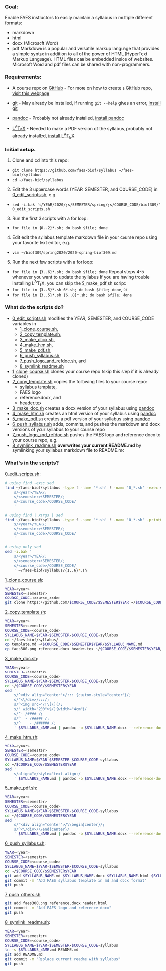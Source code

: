 ### Goal:
Enable FAES instructors to easily maintain a syllabus in multiple different formats:
- markdown
- html
- docx (Microsoft Word)
- pdf
Markdown is a popular and versatile markup language that provides a simple syntax in addition to all of the power of HTML (HyperText Markup Language).
HTML files can be embedded inside of websites.
Microsoft Word and pdf files can be shared with non-programmers.

### Requirements:
- A course repo on [GitHub](https://github.com/) - For more on how to create a GitHub repo, [visit this webpage](https://help.github.com/en/github/getting-started-with-github/create-a-repo)
- [git](https://git-scm.com/) - May already be installed, if running `git --help` gives an error, [install git](https://www.atlassian.com/git/tutorials/install-git)
- [pandoc](https://pandoc.org/) - Probably not already installed, [install pandoc](https://pandoc.org/installing.html)

- [L<sup>A</sup>T<sub>E</sub>X](https://www.latex-project.org/) - Needed to make a PDF version of the syllabus, probably not already installed, [install L<sup>A</sup>T<sub>E</sub>X](https://www.latex-project.org/get/#tex-distributions)

### Initial setup:
1. Clone and cd into this repo:
- `git clone https://github.com/faes-biof/syllabus ~/faes-biof/syllabus`
- `cd ~/faes-biof/syllabus`
2. Edit the 3 uppercase words (YEAR, SEMESTER, and COURSE_CODE) in [0_edit_scripts.sh](0_edit_scripts.sh), e.g.
- `sed -i.bak 's/YEAR/2020/;s/SEMESTER/spring/;s/COURSE_CODE/biof309/' 0_edit_scripts.sh`
3. Run the first 3 scripts with a for loop:
- `for file in {0..2}*.sh; do bash $file; done`
4. Edit edit the syllabus template markdown file in your course repo using your favorite text editor, e.g.
- `vim ~/biof309/spring2020/2020-spring-biof309.md`
5. Run the next few scripts with a for loop:
- `for file in {3..6}*.sh; do bash $file; done`
Repeat steps 4-5 whenever you want to update the syllabus
If you are having trouble installing L<sup>A</sup>T<sub>E</sub>X, you can skip the [5_make_pdf.sh](5_make_pdf.sh) script:
- `for file in {3..5}*.sh 6*.sh; do bash $file; done`, or
- `for file in {3..5}*.sh {6..8}*.sh; do bash $file; done`

### What do the scripts do?
- [0_edit_scripts.sh](0_edit_scripts.sh) modifies the YEAR, SEMESTER, and COURSE_CODE variables in
    - [1_clone_course.sh](1_clone_course.sh),
    - [2_copy_template.sh](2_copy_template.sh),
    - [3_make_docx.sh](3_make_docx.sh),
    - [4_make_htm.sh](4_make_htm.sh),
    - [5_make_pdf.sh](5_make_pdf.sh),
    - [6_push_syllabus.sh](6_push_syllabus.sh),
    - [7_push_logo_and_refdoc.sh](7_push_logo_and_refdoc.sh), and
    - [8_symlink_readme.sh](8_symlink_readme.sh)
- [1_clone_course.sh](1_clone_course.sh) clones your course repo (skip this step if it is already cloned)
- [2_copy_template.sh](2_copy_template.sh) copies the following files to your course repo:
    - syllabus template,
    - FAES logo,
    - reference.docx, and
    - header.tex
- [3_make_doc.sh](3_make_doc.sh) creates a docx version of your syllabus using [pandoc](https://pandoc.org/)
- [4_make_htm.sh](4_make_htm.sh) creates an html version of your syllabus using [pandoc](https://pandoc.org/)
- [5_make_pdf.sh](4_make_pdf.sh) creates a pdf version of your syllabus using [pandoc](https://pandoc.org/)
- [6_push_syllabus.sh](4_push_syllabus.sh) adds, commits, and pushes the markdown and docx versions of your syllabus to your course repo
- [7_push_logo_and_refdoc.sh](6_push_logo_and_refdoc.sh) pushes the FAES logo and reference docx to your course repo, e.g.
- [8_symlink_readme.sh](5_symlink_readme.sh) **overwrites your current README.md** by symlinking your syllabus markdown file to README.md

### What's in the scripts?

[0_edit_scripts.sh](0_edit_scripts.sh):

```sh
# using find -exec sed
find ~/faes-biof/syllabus -type f -name '*.sh' ! -name '0_*.sh' -exec sed -i.bak '
    s/<year>/YEAR/;
    s/<semester>/SEMESTER/;
    s/<course_code>/COURSE_CODE/
    '
```

```sh
# using find | xargs | sed
find ~/faes-biof/syllabus -type f -name '*.sh' ! -name '0_*.sh' -print0 | xargs -0 sed -i.bak '
    s/<year>/YEAR/;
    s/<semester>/SEMESTER/;
    s/<course_code>/COURSE_CODE/
    '
```

```sh
# using only sed
sed -i.bak '
    s/<year>/YEAR/;
    s/<semester>/SEMESTER/;
    s/<course_code>/COURSE_CODE/
    ' ~/faes-biof/syllabus/{1..6}*.sh
```

[1_clone_course.sh](1_clone_course.sh):

```sh
YEAR=<year>
SEMESTER=<semester>
COURSE_CODE=<course_code>
git clone https://github.com/$COURSE_CODE/$SEMESTER$YEAR ~/$COURSE_CODE/$SEMESTER$YEAR
```

[2_copy_template.sh](2_copy_template.sh):

```sh
YEAR=<year>
SEMESTER=<semester>
COURSE_CODE=<course_code>
SYLLABUS_NAME=$YEAR-$SEMESTER-$COURSE_CODE-syllabus
cd ~/faes-biof/syllabus/
cp template.md ~/$COURSE_CODE/$SEMESTER$YEAR/$SYLLABUS_NAME.md
cp faes300.png reference.docx header.tex ~/$COURSE_CODE/$SEMESTER$YEAR/
```

[3_make_doc.sh](3_make_doc.sh):

```sh
YEAR=<year>
SEMESTER=<semester>
COURSE_CODE=<course_code>
SYLLABUS_NAME=$YEAR-$SEMESTER-$COURSE_CODE-syllabus
cd ~/$COURSE_CODE/$SEMESTER$YEAR
sed '
    s/^<div align="center">/::: {custom-style="center"}/;
    s/^<\/div>/:::/;
    s/^<img src="/!\[\](/;
    s/" width="200">$/){width="4cm"}/
    s/^- /#### /;
    s/^  - /##### /;
    s/^    - /###### /;
    ' $SYLLABUS_NAME.md | pandoc -o $SYLLABUS_NAME.docx --reference-doc=reference.docx
```

[4_make_htm.sh](4_make_htm.sh):

```sh
YEAR=<year>
SEMESTER=<semester>
COURSE_CODE=<course_code>
SYLLABUS_NAME=$YEAR-$SEMESTER-$COURSE_CODE-syllabus
cd ~/$COURSE_CODE/$SEMESTER$YEAR
sed '
    s/align=">/style="text-align:/
    ' $SYLLABUS_NAME.md | pandoc -o $SYLLABUS_NAME.docx --reference-doc=reference.docx
```

[5_make_pdf.sh](5_make_pdf.sh):

```sh
YEAR=<year>
SEMESTER=<semester>
COURSE_CODE=<course_code>
SYLLABUS_NAME=$YEAR-$SEMESTER-$COURSE_CODE-syllabus
cd ~/$COURSE_CODE/$SEMESTER$YEAR
sed '
    s/^<div align="center">/\\begin{center}/;
    s/^<\/div>/\\end{center}/
    ' $SYLLABUS_NAME.md | pandoc -o $SYLLABUS_NAME.docx --reference-doc=reference.docx
```

[6_push_syllabus.sh](6_push_syllabus.sh):

```sh
YEAR=<year>
SEMESTER=<semester>
COURSE_CODE=<course_code>
SYLLABUS_NAME=$YEAR-$SEMESTER-$COURSE_CODE-syllabus
cd ~/$COURSE_CODE/$SEMESTER$YEAR
git add $SYLLABUS_NAME.md $SYLLABUS_NAME.docx $SYLLABUS_NAME.html $SYLLABUS_NAME.pdf
git commit -m "Add FAES syllabus template in md and docx format"
git push
```

[7_push_others.sh](7_push_logo_and_refdoc.sh):

```sh
git add faes300.png reference.docx header.html
git commit -m "Add FAES logo and reference docx"
git push
```

[8_symlink_readme.sh](8_symlink_readme.sh):

```sh
YEAR=<year>
SEMESTER=<semester>
COURSE_CODE=<course_code>
SYLLABUS_NAME=$YEAR-$SEMESTER-$COURSE_CODE-syllabus
ln -s $SYLLABUS_NAME.md README.md
git add README.md
git commit -m "Replace current readme with syllabus"
git push
```

